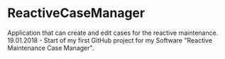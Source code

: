 # ReactiveCaseManager
Application that can create and edit cases for the reactive maintenance.
19.01.2018 - Start of my first GitHub project for my Software "Reactive Maintenance Case Manager".
